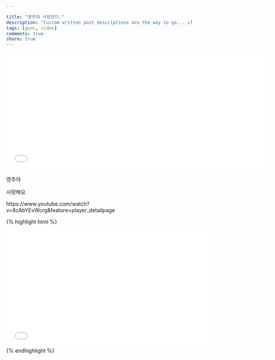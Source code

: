 ```yaml
---

title: "영주야 사랑한다."
description: "Custom written post descriptions are the way to go... if you're not lazy."
tags: [gunc, video]
comments: true
share: true
---
```


<iframe width="710" height="315" src="//www.youtube.com/watch?v=8cAbYEvWcrg&feature=player_detailpage" frameborder="0"> </iframe>
  <p> 영주야   </p>
  <p> 사랑해요  </p>
  <p>  https://www.youtube.com/watch?v=8cAbYEvWcrg&feature=player_detailpage </p>



{% highlight html %}
<iframe width="560" height="315" src="//www.youtube.com/embed/SU3kYxJmWuQ" frameborder="0"> </iframe>
{% endhighlight %}

